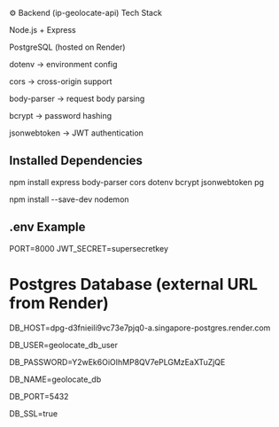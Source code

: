 ⚙️ Backend (ip-geolocate-api)
Tech Stack

Node.js + Express

PostgreSQL (hosted on Render)

dotenv → environment config

cors → cross-origin support

body-parser → request body parsing

bcrypt → password hashing

jsonwebtoken → JWT authentication

## Installed Dependencies

npm install express body-parser cors dotenv bcrypt jsonwebtoken pg

npm install --save-dev nodemon

## .env Example

PORT=8000
JWT_SECRET=supersecretkey

# Postgres Database (external URL from Render)

DB_HOST=dpg-d3fnieili9vc73e7pjq0-a.singapore-postgres.render.com

DB_USER=geolocate_db_user

DB_PASSWORD=Y2wEk6OiOIhMP8QV7ePLGMzEaXTuZjQE

DB_NAME=geolocate_db

DB_PORT=5432

DB_SSL=true
